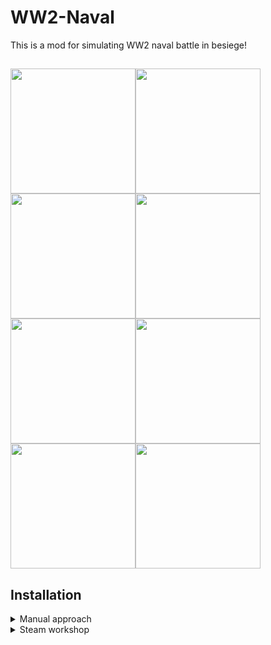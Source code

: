 # WW2-Naval

This is a mod for simulating WW2 naval battle in besiege!

<img src="https://steamuserimages-a.akamaihd.net/ugc/2057637779209623660/00933CE6003022B46BF1760BA2656D93CF486E6E/?imw=637&imh=358&ima=fit&impolicy=Letterbox&imcolor=%23000000&letterbox=true" width="200px"><img src="[https://steamuserimages-a.akamaihd.net/ugc/2057637779209635846/4E3B025E5FEDBDF4FE95CBED877956F3D5814CAE/?imw=637&imh=358&ima=fit&impolicy=Letterbox&imcolor=%23000000&letterbox=true](https://i0.hdslb.com/bfs/article/f17b28fe4d321048e34492968c5e8dd9f751fcbf.png@1256w_618h_!web-article-pic.avif)" width="200px"><img src="https://steamuserimages-a.akamaihd.net/ugc/2057637779209636314/0EF0E9D0ECDC1EF4F4E9A6175AB32BF9BBCB8317/?imw=637&imh=358&ima=fit&impolicy=Letterbox&imcolor=%23000000&letterbox=true" width="200px"><img src="https://steamuserimages-a.akamaihd.net/ugc/2057637779209648314/CA3C87AA94412C55E38EA74EE6D71F357EE155C8/?imw=637&imh=358&ima=fit&impolicy=Letterbox&imcolor=%23000000&letterbox=true" width="200px"><img src="https://steamuserimages-a.akamaihd.net/ugc/2057637779209660496/89A845E89AAD2F52D1FD1F84F65E1134CB5FF196/?imw=637&imh=358&ima=fit&impolicy=Letterbox&imcolor=%23000000&letterbox=true" width="200px"><img src="https://steamuserimages-a.akamaihd.net/ugc/2057637779209660196/1CE0BEAD7EB3BAA1B65D51EF3F3D9F33B886D880/?imw=637&imh=358&ima=fit&impolicy=Letterbox&imcolor=%23000000&letterbox=true" width="200px"><img src="https://steamuserimages-a.akamaihd.net/ugc/2057637779209662047/7289DAEEE362C0BA4B9F8765AEA4B2B57543584B/?imw=637&imh=358&ima=fit&impolicy=Letterbox&imcolor=%23000000&letterbox=true" width="200px"><img src="https://steamuserimages-a.akamaihd.net/ugc/2057637779209649196/594C028B0AE90C02C50062843CD32A160C5DC94B/?imw=637&imh=358&ima=fit&impolicy=Letterbox&imcolor=%23000000&letterbox=true" width="200px">
---
## Installation
<details>
  <summary>Manual approach</summary>

```git
cd BesiegeData/Mod
git clone https://github.com/Chen-Yulin/WW2-Naval.git
```
</details>

<details>
  <summary>Steam workshop</summary>

Subscribe [workshop item](https://steamcommunity.com/sharedfiles/filedetails/?id=2914700591)!
</details>
